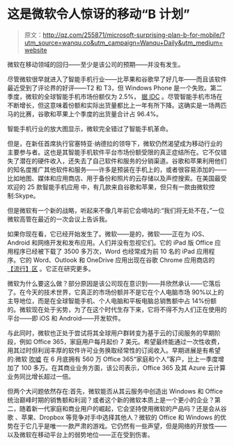 # 这是微软令人惊讶的移动“B 计划”

> 原文：<http://qz.com/255871/microsoft-surprising-plan-b-for-mobile/?utm_source=wanqu.co&utm_campaign=Wanqu+Daily&utm_medium=website>

微软在移动领域的回归——至少是该公司的预期——并没有发生。

尽管微软很早就进入了智能手机行业——比苹果和谷歌早了好几年——而且该软件最近受到了评论界的好评——T2 和 T3，但 Windows Phone 是一个失败。第二季度，微软的全球智能手机市场份额仅为 2.5%， [据 IDC](http://www.idc.com/getdoc.jsp?containerId=prUS25037214) 。尽管智能手机市场在不断增长，但这意味着份额和实际出货量都比上一年有所下降。这确实是一场两匹马的比赛，谷歌和苹果上个季度的出货量合计占 96.4%。

智能手机行业的放大图显示，微软完全错过了智能手机革命。

但是，在新任首席执行官塞特亚·纳德拉的领导下，微软仍然渴望成为移动行业的主要参与者。这也是其智能手机软件平台市场份额受限的真正症结所在。它不仅错失了潜在的硬件收入，还失去了自己软件和服务的分销渠道。谷歌和苹果利用他们的知名度推广其他软件和服务——许多是预装在手机上的，或者很容易添加的——比如地图、媒体和应用商店、用于备份和照片的云存储以及声控搜索。在美国最受欢迎的 25 款智能手机应用 中，有几款来自谷歌和苹果，但只有一款由微软控制:Skype。

但是微软有一个新的战略，听起来不像几年前它会嘀咕的:“我们将无处不在，”一位微软高管在最近的一次会议上告诉我。

如果你现在看，它已经开始发生了。微软——是的，微软——正在为 iOS、Android 和网络开发和发布应用。人们并没有忽视它们。它的 iPad 版 Office 应用程序已经被下载了 3500 多万次，Word 也经常成为前 10 名的 iPad 应用程序。它的 Word、Outlook 和 OneDrive 应用出现在谷歌 Chrome 应用商店的 [【流行】区](https://chrome.google.com/webstore/category/popular) 。它正在研究更多。

微软为什么要这么做？部分原因是该公司现在意识到——并欣然承认——它落后了。在今天的技术世界，它真正的市场份额并不是它在个人电脑市场 90%以上的主导地位，而是在全球智能手机、个人电脑和平板电脑总销售额中占 14%份额的。微软现在处于劣势，为了在这个时代生存下来，它将不得不为人们正在使用的平台——即 iOS 和 Android——开发软件。

与此同时，微软也正处于尝试将其全球用户群转变为基于云的订阅服务的早期阶段，例如 Office 365，家庭用户每月起价 7 美元。希望最终能通过一次性收费，用其过时但利润丰厚的软件许可业务换取经常性的订阅收入。早期进展是有希望的:微软 [吹嘘](http://www.microsoft.com/investor/EarningsAndFinancials/Earnings/PressReleaseAndWebcast/FY14/Q4/default.aspx) 在 6 月底拥有 560 万 Office 365“家庭和个人”客户，比上一季度增加了 100 多万。在其商业业务方面，该公司表示，Office 365 及其 Azure 云计算业务同比增长超过一倍。

但两个大问题依然存在:首先，微软能否从其云服务中创造出 Windows 和 Office 统治巅峰时期的销售额和利润？或者这个新的微软本质上是一个更小的企业？第二，随着新一代家庭和商业用户的崛起，它会坚持使用微软的产品吗？还是会从谷歌 、苹果、Dropbox 等竞争对手中选择其他人？微软的 Office 和 Windows 的优势在于它几乎是唯一一款严肃的游戏。它仍然有一些声望，但是网络的开放性——以及微软在移动平台上的弱势地位——正在受到伤害。